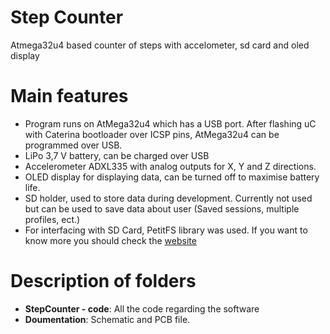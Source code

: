 # Step Counter 
Atmega32u4 based counter of steps with accelometer, sd card and oled display

# Main features
- Program runs on AtMega32u4 which has a USB port. After flashing uC with Caterina bootloader over ICSP pins, AtMega32u4 can be programmed over USB. 
- LiPo 3,7 V battery, can be charged over USB 
- Accelerometer ADXL335 with analog outputs for X, Y and Z directions.
- OLED display for displaying data, can be turned off to maximise battery life.
- SD holder, used to store data during development. Currently not used but can be used to save data about user (Saved sessions, multiple profiles, ect.)
- For interfacing with SD Card, PetitFS library was used. If you want to know more you should check the [website](http://elm-chan.org/fsw/ff/00index_p.html) 

# Description of folders
- **StepCounter - code**: All the code regarding the software
- **Doumentation**: Schematic and PCB file. 